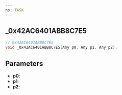 ```yaml
---
ns: TASK
---
```

## _0x42AC6401ABB8C7E5

```c
// 0x42AC6401ABB8C7E5
void _0x42AC6401ABB8C7E5(Any p0, Any p1, Any p2);
```

## Parameters
* **p0**:
* **p1**:
* **p2**:
